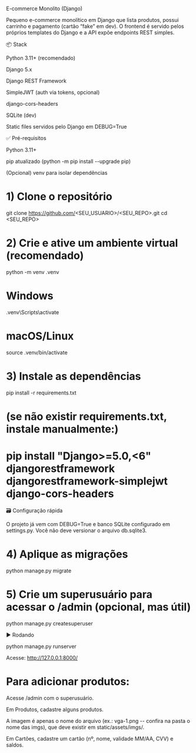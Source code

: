 E-commerce Monolito (Django)

Pequeno e-commerce monolítico em Django que lista produtos, possui carrinho e pagamento (cartão “fake” em dev). O frontend é servido pelos próprios templates do Django e a API expõe endpoints REST simples.

📦 Stack

Python 3.11+ (recomendado)

Django 5.x

Django REST Framework

SimpleJWT (auth via tokens, opcional)

django-cors-headers

SQLite (dev)

Static files servidos pelo Django em DEBUG=True

✅ Pré-requisitos

Python 3.11+

pip atualizado (python -m pip install --upgrade pip)

(Opcional) venv para isolar dependências


# 1) Clone o repositório
git clone https://github.com/<SEU_USUARIO>/<SEU_REPO>.git
cd <SEU_REPO>

# 2) Crie e ative um ambiente virtual (recomendado)
python -m venv .venv
# Windows
.venv\Scripts\activate
# macOS/Linux
source .venv/bin/activate

# 3) Instale as dependências
pip install -r requirements.txt
# (se não existir requirements.txt, instale manualmente:)
# pip install "Django>=5.0,<6" djangorestframework djangorestframework-simplejwt django-cors-headers

🗃️ Configuração rápida

O projeto já vem com DEBUG=True e banco SQLite configurado em settings.py.
Você não deve versionar o arquivo db.sqlite3.

# 4) Aplique as migrações
python manage.py migrate

# 5) Crie um superusuário para acessar o /admin (opcional, mas útil)
python manage.py createsuperuser

▶️ Rodando

python manage.py runserver


Acesse: http://127.0.0.1:8000/


# Para adicionar produtos:

Acesse /admin com o superusuário.

Em Produtos, cadastre alguns produtos.

A imagem é apenas o nome do arquivo (ex.: vga-1.png -- confira na pasta o nome das imgs), que deve existir em static/assets/imgs/.

Em Cartões, cadastre um cartão (nº, nome, validade MM/AA, CVV) e saldos.



